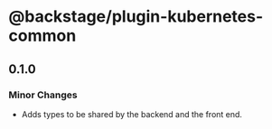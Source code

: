# @backstage/plugin-kubernetes-common

## 0.1.0

### Minor Changes

- Adds types to be shared by the backend and the front end.
